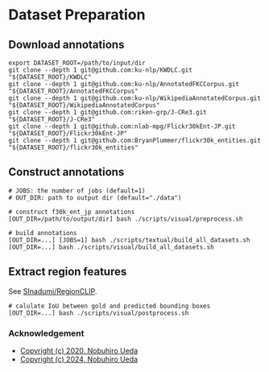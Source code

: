 # Dataset Preparation
## Download annotations
```
export DATASET_ROOT=/path/to/input/dir
git clone --depth 1 git@github.com:ku-nlp/KWDLC.git "${DATASET_ROOT}/KWDLC"
git clone --depth 1 git@github.com:ku-nlp/AnnotatedFKCCorpus.git "${DATASET_ROOT}/AnnotatedFKCCorpus"
git clone --depth 1 git@github.com:ku-nlp/WikipediaAnnotatedCorpus.git "${DATASET_ROOT}/WikipediaAnnotatedCorpus"
git clone --depth 1 git@github.com:riken-grp/J-CRe3.git "${DATASET_ROOT}/J-CRe3"
git clone --depth 1 git@github.com:nlab-mpg/Flickr30kEnt-JP.git "${DATASET_ROOT}/Flickr30kEnt-JP"
git clone --depth 1 git@github.com:BryanPlummer/flickr30k_entities.git "${DATASET_ROOT}/flickr30k_entities"
```

## Construct annotations
```
# JOBS: the number of jobs (default=1)
# OUT_DIR: path to output dir (default="./data")

# construct f30k_ent_jp annotations
[OUT_DIR=/path/to/output/dir] bash ./scripts/visual/preprocess.sh

# build annotations
[OUT_DIR=...] [JOBS=1] bash ./scripts/textual/build_all_datasets.sh
[OUT_DIR=...] bash ./scripts/visual/build_all_datasets.sh
```

## Extract region features
See [SInadumi/RegionCLIP](https://github.com/SInadumi/RegionCLIP).
```
# calulate IoU between gold and predicted bounding boxes
[OUT_DIR=...] bash ./scripts/visual/postprocess.sh
```

### Acknowledgement
- [Copyright (c) 2020, Nobuhiro Ueda](https://github.com/nobu-g/cohesion-analysis)
- [Copyright (c) 2024, Nobuhiro Ueda](https://github.com/riken-grp/multimodal-reference)
